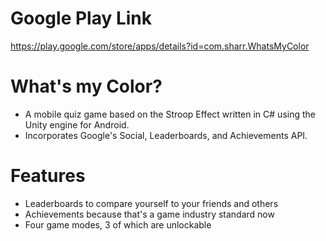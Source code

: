 # Google Play Link #
https://play.google.com/store/apps/details?id=com.sharr.WhatsMyColor

# What's my Color? #
* A mobile quiz game based on the Stroop Effect written in C# using the Unity engine for Android.
* Incorporates Google's Social, Leaderboards, and Achievements API.

# Features #
* Leaderboards to compare yourself to your friends and others
* Achievements because that's a game industry standard now
* Four game modes, 3 of which are unlockable